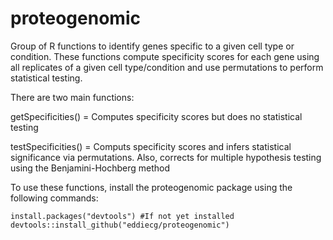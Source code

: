 # proteogenomic
Group of R functions to identify genes specific to a given cell type or condition. These functions compute specificity scores for each gene using all replicates of a given cell type/condition and use permutations to perform statistical testing.

There are two main functions:

getSpecificities() = Computes specificity scores but does no statistical testing

testSpecificities() = Computs specificity scores and infers statistical significance via permutations. Also, corrects for multiple hypothesis testing using the Benjamini-Hochberg method

To use these functions, install the proteogenomic package using the following commands:
  
    install.packages("devtools") #If not yet installed
    devtools::install_github("eddiecg/proteogenomic")
